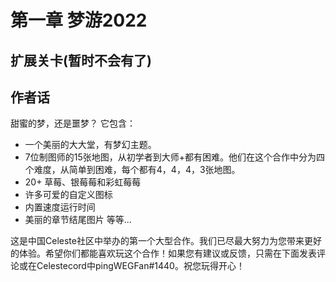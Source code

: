 # 第一章 梦游2022

## 扩展关卡(**暂时不会有了**)


## 作者话

甜蜜的梦，还是噩梦？
它包含：
- 一个美丽的大大堂，有梦幻主题。
- 7位制图师的15张地图，从初学者到大师+都有困难。他们在这个合作中分为四个难度，从简单到困难，每个都有4，4，4，3张地图。
- 20+ 草莓、银莓莓和彩虹莓莓
- 许多可爱的自定义图标
- 内置速度运行时间
- 美丽的章节结尾图片
等等...

这是中国Celeste社区中举办的第一个大型合作。我们已尽最大努力为您带来更好的体验。希望你们都能喜欢玩这个合作！如果您有建议或反馈，只需在下面发表评论或在Celestecord中pingWEGFan#1440。祝您玩得开心！